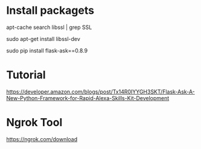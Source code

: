 # Install packagets
apt-cache search libssl | grep SSL

sudo apt-get install libssl-dev

sudo pip install flask-ask==0.8.9 

# Tutorial 
https://developer.amazon.com/blogs/post/Tx14R0IYYGH3SKT/Flask-Ask-A-New-Python-Framework-for-Rapid-Alexa-Skills-Kit-Development

# Ngrok Tool
https://ngrok.com/download





